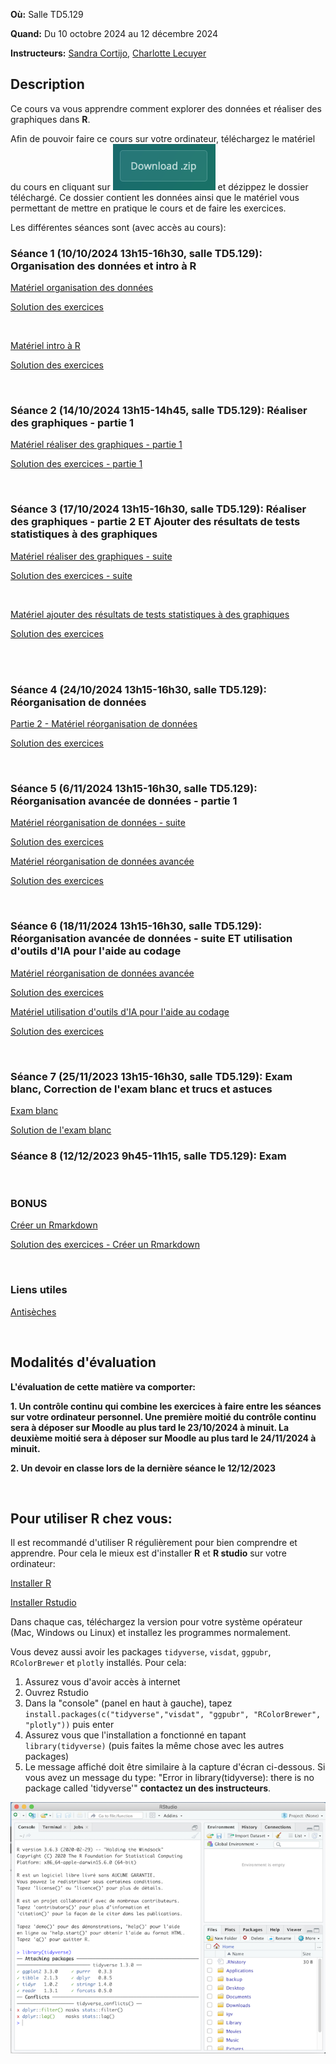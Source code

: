 **Où:** Salle TD5.129 

**Quand:** Du 10 octobre 2024 au 12 décembre 2024

**Instructeurs:** 
[Sandra Cortijo](mailto:sandra.cortijo@cnrs.fr), 
[Charlotte Lecuyer](mailto:charlotte.lecuyer@cnrs.fr)


## Description

Ce cours va vous apprendre comment explorer des données et réaliser des graphiques dans **R**. 

Afin de pouvoir faire ce cours sur votre ordinateur, téléchargez le matériel du cours en cliquant sur ![](logo_download.png) et dézippez le dossier téléchargé. Ce dossier contient les données ainsi que le matériel vous permettant de mettre en pratique le cours et de faire les exercices.



Les différentes séances sont (avec accès au cours):


### Séance 1 (10/10/2024 13h15-16h30, salle TD5.129): Organisation des données et intro à **R**

[Matériel organisation des données](session1_organisation/materiel/organisation_session.html)  

[Solution des exercices](session1_organisation/materiel/organisation_session_solution_exercices.html)

<br>

[Matériel intro à R](session1_organisation/materiel/intro_R.html)  

[Solution des exercices](session1_organisation/materiel/intro_R_solution_exercices)

<br>

### Séance 2 (14/10/2024 13h15-14h45, salle TD5.129): Réaliser des graphiques - partie 1

[Matériel réaliser des graphiques - partie 1](session2_ggplot_1/materiel/ggplot_part1.html)  

[Solution des exercices - partie 1](session2_ggplot_1/materiel/ggplot_part1_exercise_solutions.html)

<br>

### Séance 3 (17/10/2024 13h15-16h30, salle TD5.129): Réaliser des graphiques - partie 2 ET Ajouter des résultats de tests statistiques à des graphiques 

[Matériel réaliser des graphiques - suite](session3_ggplot_stats/materiel/ggplot_part2.html)  

[Solution des exercices - suite](session3_ggplot_stats/materiel/ggplot_part2_exercise_solutions.html)

<br>

[Matériel ajouter des résultats de tests statistiques à des graphiques](session3_ggplot_stats/materiel/statistiques.html)  

[Solution des exercices](session3_ggplot_stats/materiel/statistiques_solution_exercices.html)  

<br>



<br>

### Séance 4 (24/10/2024 13h15-16h30, salle TD5.129): Réorganisation de données 

[Partie 2 - Matériel réorganisation de données](session4_reorganisation/materiel/reorganisation_donnees.html)  

[Solution des exercices](session4_reorganisation/materiel/reorganisation_donnees_solution_exercices.html)



<br>

### Séance 5 (6/11/2024 13h15-16h30, salle TD5.129): Réorganisation avancée de données - partie 1

[Matériel réorganisation de données - suite](session5_reorganisation_suite/materiel/reorganisation_donnees.html)  

[Solution des exercices](session4_reorganisation_suite/materiel/reorganisation_suite_solution_exercices.html)



[Matériel réorganisation de données avancée](session5_reorganisation_avancee/materiel/reorganisation_avancee.html) 

[Solution des exercices](session5_reorganisation_avancee/materiel/reorganisation_avancee_solution_exercices.html)

<br>



### Séance 6 (18/11/2024 13h15-16h30, salle TD5.129): Réorganisation avancée de données - suite ET utilisation d'outils d'IA pour l'aide au codage



[Matériel réorganisation de données avancée](session6_reorganisation_avancee/materiel/reorganisation_avancee.html) 

[Solution des exercices](session5_reorganisation_avancee/materiel/reorganisation_avancee_solution_exercices.html)




[Matériel utilisation d'outils d'IA pour l'aide au codage](session6_reorganisation_avancee/materiel/reorganisation_avancee.html) 

[Solution des exercices](session5_reorganisation_avancee/materiel/reorganisation_avancee_solution_exercices.html)

<br>

### Séance 7 (25/11/2023 13h15-16h30, salle TD5.129): Exam blanc, Correction de l'exam blanc et trucs et astuces


[Exam blanc](session7_exam_blanc/exam_blanc.html) 

[Solution de l'exam blanc](session7_exam_blanc/exam_blanc_2023_solution.html)




### Séance 8 (12/12/2023 9h45-11h15, salle TD5.129): Exam



<br>

### BONUS

[Créer un Rmarkdown](Rmarkdown/materiel/rmarkdown_session.html) 

[Solution des exercices - Créer un Rmarkdown](Rmarkdown/materiel/Solution.html)


<br>

### Liens  utiles


[Antisèches](https://www.rstudio.com/resources/cheatsheets/)

<br>

## Modalités d'évaluation

**L'évaluation de cette matière va comporter:**

**1. Un contrôle continu qui combine les exercices à faire entre les séances sur votre ordinateur personnel. Une première moitié du contrôle continu sera à déposer sur Moodle au plus tard le  23/10/2024 à minuit. La deuxième moitié sera à déposer sur Moodle au plus tard le 24/11/2024 à minuit.**



**2. Un devoir en classe lors de la dernière séance le 12/12/2023**

<br>

## Pour utiliser R chez vous: 
Il est recommandé d'utiliser R régulièrement pour bien comprendre et apprendre. Pour cela le mieux est d'installer **R** et **R studio** sur votre ordinateur:

[Installer R](https://cran.biotools.fr/)

[Installer Rstudio](https://rstudio.com/products/rstudio/download/)

Dans chaque cas, téléchargez la version pour votre système opérateur (Mac, Windows ou Linux) et installez les programmes normalement.

Vous devez aussi avoir les packages `tidyverse`, `visdat`, `ggpubr`, `RColorBrewer` et `plotly` installés. 
Pour cela:
1. Assurez vous d'avoir accès à internet
2. Ouvrez Rstudio
3. Dans la "console" (panel en haut à gauche), tapez `install.packages(c("tidyverse","visdat", "ggpubr", "RColorBrewer", "plotly"))` puis enter
4. Assurez vous que l'installation a fonctionné en tapant `library(tidyverse)` (puis faites la même chose avec les autres packages)
5. Le message affiché doit être similaire à la capture d'écran ci-dessous. Si vous avez un message du type: 
"Error in library(tidyverse): there is no package called 'tidyverse'"
**contactez un des instructeurs**.

![capture d'écran d'un installation correcte](installation_package_instructions.png)






